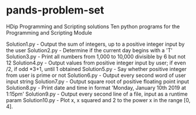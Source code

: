 # pands-problem-set
HDip Programming and Scripting solutions
Ten python programs for the Programming and Scripting Module

Solution1.py  - Output the sum of integers, up to a positive integer input by the user
Solution2.py  - Determine if the current day begins with a 'T'
Solution3.py  - Print all numbers from 1,000 to 10,000 divisible by 6 but not 12
Solution4.py  - Output values from positive integer input by user; if even /2, if odd *3+1, until 1 obtained
Solution5.py  - Say whether positive integer from user is prime or not
Solution6.py  - Output every second word of user input string
Solution7.py  - Output square root of positive floating point input
Solution8.py  - Print date and time in format 'Monday, January 10th 2019 at 1:15pm'
Solution9.py  - Output every second line of a file, input as a runtime param
Solution10.py - Plot x, x squared and 2 to the power x in the range [0, 4]. 
